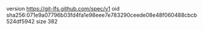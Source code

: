 version https://git-lfs.github.com/spec/v1
oid sha256:071e9a07796b03fd4fa1e98eee7e783290ceede08e48f060488cbcb524df5942
size 382
